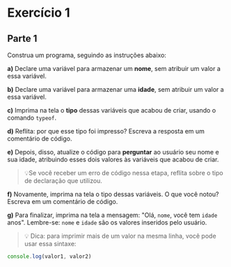# Exercício 1

## Parte 1
Construa um programa, seguindo as instruções abaixo:

**a)** Declare uma variável para armazenar um **nome**, sem atribuir um valor a essa variável.

**b)** Declare uma variável para armazenar uma **idade**, sem atribuir um valor a essa variável.

**c)** Imprima na tela o **tipo** dessas variáveis que acabou de criar, usando o comando `typeof`.

**d)** Reflita: por que esse tipo foi impresso? Escreva a resposta em um comentário de código.

**e)** Depois, disso, atualize o código para **perguntar** ao usuário seu nome e sua idade, atribuindo esses dois valores às variáveis que acabou de criar.
    

>💡Se você receber um erro de código nessa etapa, reflita sobre o tipo de declaração que utilizou.
    

**f)** Novamente, imprima na tela o tipo dessas variáveis. O que você notou? Escreva em um comentário de código.

**g)** Para finalizar, imprima na tela a mensagem: "Olá, `nome`,  você tem `idade` anos". Lembre-se: `nome` e `idade` são os valores inseridos pelo usuário.

>💡  Dica: para imprimir mais de um valor na mesma linha, você pode usar essa sintaxe:
```jsx
console.log(valor1, valor2)
```

